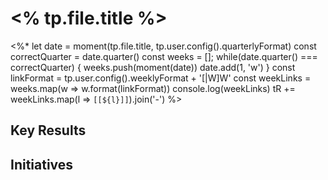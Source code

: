 # <% tp.file.title %>
<%*
let date = moment(tp.file.title, tp.user.config().quarterlyFormat)
const correctQuarter = date.quarter()
const weeks = [];
while(date.quarter() === correctQuarter) {
	weeks.push(moment(date))
	date.add(1, 'w')
}
const linkFormat = tp.user.config().weeklyFormat + '[|W]W'
const weekLinks = weeks.map(w => w.format(linkFormat))
console.log(weekLinks)
tR += weekLinks.map(l => `[[${l}]]`).join('-')
%>

## Key Results

## Initiatives